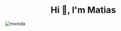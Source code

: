 <h1 align="center">Hi 👋, I'm Matias</h1>

<p><img align="center" src="https://github.com/mxmda/mxmda/blob/main/readme.gif" alt="mxmda"/></p>
